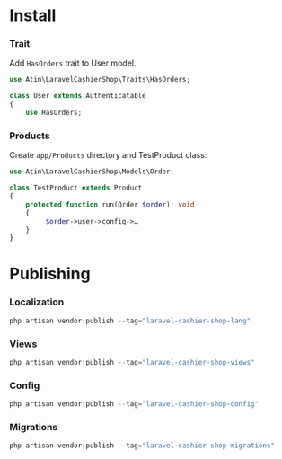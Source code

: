 # Install
### Trait
Add ```HasOrders``` trait to User model.

```php
use Atin\LaravelCashierShop\Traits\HasOrders;

class User extends Authenticatable
{
    use HasOrders;
```

### Products
Create ```app/Products``` directory and TestProduct class:

```php
use Atin\LaravelCashierShop\Models\Order;

class TestProduct extends Product
{
    protected function run(Order $order): void
    {
         $order->user->config->…
    }
}
```

# Publishing
### Localization
```php
php artisan vendor:publish --tag="laravel-cashier-shop-lang"
```

### Views
```php
php artisan vendor:publish --tag="laravel-cashier-shop-views"
```

### Config
```php
php artisan vendor:publish --tag="laravel-cashier-shop-config"
```

### Migrations
```php
php artisan vendor:publish --tag="laravel-cashier-shop-migrations"
```